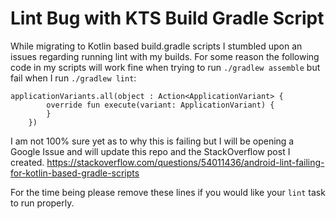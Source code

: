 # Lint Bug with KTS Build Gradle Script

While migrating to Kotlin based build.gradle scripts I stumbled upon an issues regarding running lint with my builds. For some reason the following code in my scripts will work fine when trying to run `./gradlew assemble` but fail when I run `./gradlew lint`:

```
applicationVariants.all(object : Action<ApplicationVariant> {
        override fun execute(variant: ApplicationVariant) {
        }
    })
```

I am not 100% sure yet as to why this is failing but I will be opening a Google Issue and will update this repo and the StackOverflow post I created. https://stackoverflow.com/questions/54011436/android-lint-failing-for-kotlin-based-gradle-scripts

For the time being please remove these lines if you would like your `lint` task to run properly.  
